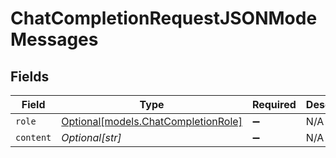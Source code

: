 # ChatCompletionRequestJSONModeMessages


## Fields

| Field                                                                  | Type                                                                   | Required                                                               | Description                                                            |
| ---------------------------------------------------------------------- | ---------------------------------------------------------------------- | ---------------------------------------------------------------------- | ---------------------------------------------------------------------- |
| `role`                                                                 | [Optional[models.ChatCompletionRole]](../models/chatcompletionrole.md) | :heavy_minus_sign:                                                     | N/A                                                                    |
| `content`                                                              | *Optional[str]*                                                        | :heavy_minus_sign:                                                     | N/A                                                                    |